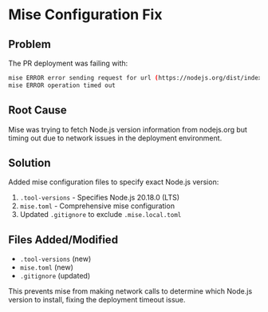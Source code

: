# Mise Configuration Fix

## Problem

The PR deployment was failing with:

```bash
mise ERROR error sending request for url (https://nodejs.org/dist/index.json)
mise ERROR operation timed out
```

## Root Cause

Mise was trying to fetch Node.js version information from nodejs.org but timing
out due to network issues in the deployment environment.

## Solution

Added mise configuration files to specify exact Node.js version:

1. `.tool-versions` - Specifies Node.js 20.18.0 (LTS)
2. `mise.toml` - Comprehensive mise configuration
3. Updated `.gitignore` to exclude `.mise.local.toml`

## Files Added/Modified

- `.tool-versions` (new)
- `mise.toml` (new)
- `.gitignore` (updated)

This prevents mise from making network calls to determine which Node.js version
to install, fixing the deployment timeout issue.
